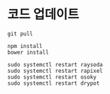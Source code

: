 # 코드 업데이트

    git pull
    
    npm install
    bower install

    sudo systemctl restart raysoda
    sudo systemctl restart rapixel
    sudo systemctl restart osoky
    sudo systemctl restart drypot
